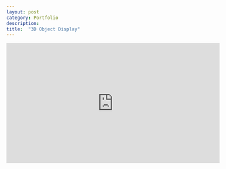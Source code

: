 ```yaml
---
layout: post
category: Portfolio 
description: 
title:  "3D Object Display"
---
```

<iframe 
  width="560" 
  height="315" 
  src="https://www.youtube.com/embed/wJ5JVsOs5G8"
  frameborder="0" 
  allowfullscreen>
</iframe>


